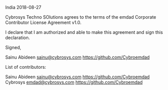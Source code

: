 India 2018-08-27

Cybrosys Techno SOlutions agrees to the terms of the emdad Corporate
Contributor License Agreement v1.0.

I declare that I am authorized and able to make this agreement and sign this
declaration.

Signed,

Sainu Abideen sainu@cybrosys.com https://github.com/Cybroemdad

List of contributors:

Sainu Abideen sainu@cybrosys.com https://github.com/Cybroemdad
Cybrosys emdad@cybrosys.com https://github.com/Cybroemdad
